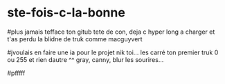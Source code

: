 # ste-fois-c-la-bonne

#plus jamais tefface ton gitub tete de con, deja c hyper long a charger et t'as perdu la blidne de truk comme macguyvert

#jvoulais en faire une ia pour le projet nik toi... les carré ton premier truk 0 ou 255 et rien dautre ^^ gray, canny, blur les sourires...

#pfffff
